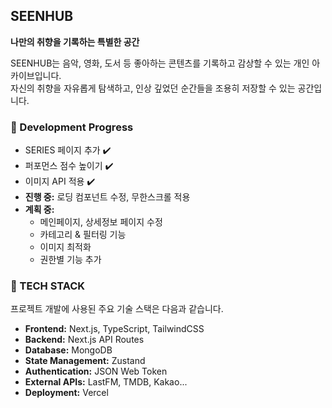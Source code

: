 ## SEENHUB

**나만의 취향을 기록하는 특별한 공간**

SEENHUB는 음악, 영화, 도서 등 좋아하는 콘텐츠를 기록하고 감상할 수 있는 개인 아카이브입니다. <br />
자신의 취향을 자유롭게 탐색하고, 인상 깊었던 순간들을 조용히 저장할 수 있는 공간입니다. <br />

### 🚀 Development Progress

* SERIES 페이지 추가 ✔️
* 퍼포먼스 점수 높이기 ✔️
* 이미지 API 적용 ✔️
* **진행 중:** 로딩 컴포넌트 수정, 무한스크롤 적용
* **계획 중:**
    * 메인페이지, 상세정보 페이지 수정
    * 카테고리 & 필터링 기능
    * 이미지 최적화
    * 권한별 기능 추가

### 🔧 TECH STACK

프로젝트 개발에 사용된 주요 기술 스택은 다음과 같습니다.

* **Frontend:** Next.js, TypeScript, TailwindCSS
* **Backend:** Next.js API Routes
* **Database:** MongoDB
* **State Management:** Zustand
* **Authentication:** JSON Web Token
* **External APIs:** LastFM, TMDB, Kakao...
* **Deployment:** Vercel